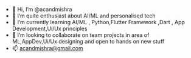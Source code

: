 - 👋 Hi, I’m @acandmishra
- 👀 I’m quite enthusiast about AI/ML and personalised tech
- 🌱 I’m currently learning AI/ML , Python,Flutter Framework ,Dart , App Development,Ui/Ux principles
- 💞️ I’m looking to collaborate on team projects in area of ML,AppDev,Ui/Ux designing and open to hands on new stuff
- 📫 acandmishra@gmail.com

<!---
acandmishra/acandmishra is a ✨ special ✨ repository because its `README.md` (this file) appears on your GitHub profile.
You can click the Preview link to take a look at your changes.
--->
